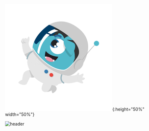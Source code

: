 ![myfile](astronauto.gif){:height="50%" width="50%"}
    


![header](https://capsule-render.vercel.app/api?type=wave&color=gradient&height=300&section=footer&text=Tasca4%20JUnits&fontSize=90)


